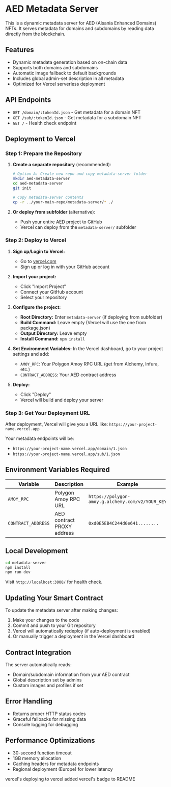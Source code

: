 # AED Metadata Server

This is a dynamic metadata server for AED (Alsania Enhanced Domains) NFTs. It serves metadata for domains and subdomains by reading data directly from the blockchain.

## Features

- Dynamic metadata generation based on on-chain data
- Supports both domains and subdomains
- Automatic image fallback to default backgrounds
- Includes global admin-set description in all metadata
- Optimized for Vercel serverless deployment

## API Endpoints

- `GET /domain/:tokenId.json` - Get metadata for a domain NFT
- `GET /sub/:tokenId.json` - Get metadata for a subdomain NFT
- `GET /` - Health check endpoint

## Deployment to Vercel

### Step 1: Prepare the Repository

1. **Create a separate repository** (recommended):
   ```bash
   # Option A: Create new repo and copy metadata-server folder
   mkdir aed-metadata-server
   cd aed-metadata-server
   git init

   # Copy metadata-server contents
   cp -r ../your-main-repo/metadata-server/* ./
   ```

2. **Or deploy from subfolder** (alternative):
   - Push your entire AED project to GitHub
   - Vercel can deploy from the `metadata-server/` subfolder

### Step 2: Deploy to Vercel

1. **Sign up/Login to Vercel:**
   - Go to [vercel.com](https://vercel.com)
   - Sign up or log in with your GitHub account

2. **Import your project:**
   - Click "Import Project"
   - Connect your GitHub account
   - Select your repository

3. **Configure the project:**
   - **Root Directory:** Enter `metadata-server` (if deploying from subfolder)
   - **Build Command:** Leave empty (Vercel will use the one from package.json)
   - **Output Directory:** Leave empty
   - **Install Command:** `npm install`

4. **Set Environment Variables:**
   In the Vercel dashboard, go to your project settings and add:
   - `AMOY_RPC`: Your Polygon Amoy RPC URL (get from Alchemy, Infura, etc.)
   - `CONTRACT_ADDRESS`: Your AED contract address

5. **Deploy:**
   - Click "Deploy"
   - Vercel will build and deploy your server

### Step 3: Get Your Deployment URL

After deployment, Vercel will give you a URL like:
`https://your-project-name.vercel.app`

Your metadata endpoints will be:
- `https://your-project-name.vercel.app/domain/1.json`
- `https://your-project-name.vercel.app/sub/1.json`

## Environment Variables Required

| Variable | Description | Example |
|----------|-------------|---------|
| `AMOY_RPC` | Polygon Amoy RPC URL | `https://polygon-amoy.g.alchemy.com/v2/YOUR_KEY` |
| `CONTRACT_ADDRESS` | AED contract PROXY address | `0xd0E5EB4C244d0e641........` |

## Local Development

```bash
cd metadata-server
npm install
npm run dev
```

Visit `http://localhost:3000/` for health check.

## Updating Your Smart Contract

To update the metadata server after making changes:

1. Make your changes to the code
2. Commit and push to your Git repository
3. Vercel will automatically redeploy (if auto-deployment is enabled)
4. Or manually trigger a deployment in the Vercel dashboard

## Contract Integration

The server automatically reads:
- Domain/subdomain information from your AED contract
- Global description set by admins
- Custom images and profiles if set

## Error Handling

- Returns proper HTTP status codes
- Graceful fallbacks for missing data
- Console logging for debugging

## Performance Optimizations

- 30-second function timeout
- 1GB memory allocation
- Caching headers for metadata endpoints
- Regional deployment (Europe) for lower latency


vercel's <SpeedInsights/>
deploying to vercel
added vercel's <SpeedInsights/> badge to README